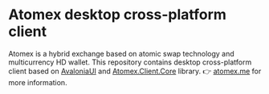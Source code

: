# Atomex desktop cross-platform client

Atomex is a hybrid exchange based on atomic swap technology and multicurrency HD wallet.
This repository contains desktop cross-platform client based on [AvaloniaUI](https://github.com/AvaloniaUI/Avalonia) and [Atomex.Client.Core](https://github.com/atomex-me/atomex.client.core) library.
👉 [atomex.me](https://atomex.me) for more information.